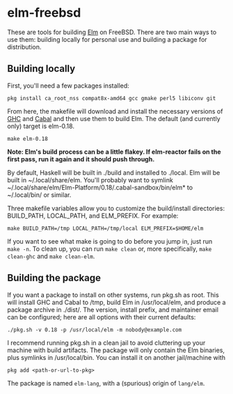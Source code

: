 # elm-freebsd

These are tools for building [Elm][] on FreeBSD. There are two main ways to use
them: building locally for personal use and building a package for
distribution.

## Building locally

First, you'll need a few packages installed:

    pkg install ca_root_nss compat8x-amd64 gcc gmake perl5 libiconv git

From here, the makefile will download and install the necessary versions of
[GHC][] and [Cabal][] and then use them to build Elm. The default (and
currently only) target is elm-0.18.

    make elm-0.18

**Note: Elm's build process can be a little flakey. If elm-reactor fails on the
first pass, run it again and it should push through.**

By default, Haskell will be built in ./build and installed to ./local. Elm will
be built in ~/.local/share/elm. You'll probably want to symlink
~/.local/share/elm/Elm-Platform/0.18/.cabal-sandbox/bin/elm\* to ~/.local/bin/
or similar.

Three makefile variables allow you to customize the build/install directories:
BUILD\_PATH, LOCAL\_PATH, and ELM\_PREFIX. For example:

    make BUILD_PATH=/tmp LOCAL_PATH=/tmp/local ELM_PREFIX=$HOME/elm

If you want to see what make is going to do before you jump in, just run `make
-n`. To clean up, you can run `make clean` or, more specifically, `make
clean-ghc` and `make clean-elm`.

## Building the package

If you want a package to install on other systems, run pkg.sh as root. This
will install GHC and Cabal to /tmp, build Elm in /usr/local/elm, and produce a
package archive in ./dist/. The version, install prefix, and maintainer email
can be configured; here are all options with their current defaults:

    ./pkg.sh -v 0.18 -p /usr/local/elm -m nobody@example.com

I recommend running pkg.sh in a clean jail to avoid cluttering up your machine
with build artifacts. The package will only contain the Elm binaries, plus
symlinks in /usr/local/bin. You can install it on another jail/machine with

    pkg add <path-or-url-to-pkg>

The package is named `elm-lang`, with a (spurious) origin of `lang/elm`.


[Elm]: http://elm-lang.org/
[GHC]: https://www.haskell.org/ghc/
[Cabal]: https://www.haskell.org/cabal/
